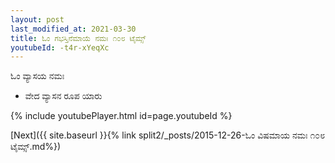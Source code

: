 ```yaml
---
layout: post
last_modified_at: 2021-03-30
title: ಓಂ ಗಭಸ್ತಿನೆಮಾಯೆ ನಮಃ ೧೦೮ ಟೈಮ್ಸ್
youtubeId: -t4r-xYeqXc
---
```

 
 
 ಓಂ ವ್ಯಾಸಯ ನಮಃ  
 
 -  ವೇದ ವ್ಯಾಸನ ರೂಪ ಯಾರು 
 
  
 
  
 
 
 
 
 
 


{% include youtubePlayer.html id=page.youtubeId %}
 
[Next]({{ site.baseurl }}{% link  split2/_posts/2015-12-26-ಓಂ ವಿಷಮಾಯ ನಮಃ ೧೦೮ ಟೈಮ್ಸ್.md%})
 
